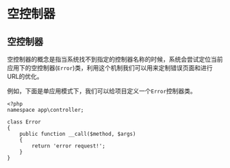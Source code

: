 # 空控制器

## 空控制器

空控制器的概念是指当系统找不到指定的控制器名称的时候，系统会尝试定位当前应用下的空控制器(`Error`)类，利用这个机制我们可以用来定制错误页面和进行URL的优化。

例如，下面是单应用模式下，我们可以给项目定义一个`Error`控制器类。

```
<?php
namespace app\controller;

class Error 
{
    public function __call($method, $args)
    {
        return 'error request!';
    }
}
```